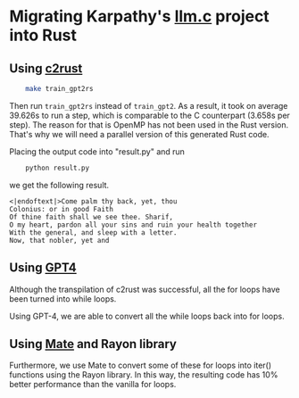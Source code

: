 # Migrating Karpathy's [llm.c](https://github.com/karpathy/llm.c) project into Rust

## Using [c2rust](https://github.com/immunant)

```bash
	make train_gpt2rs
```

Then run `train_gpt2rs` instead of `train_gpt2`. As a result, it took on average 39.626s to 
run a step, which is comparable to the C counterpart (3.658s per step).  The reason for that is
OpenMP has not been used in the Rust version. That's why we will need a parallel version of this
generated Rust code.

Placing the output code into "result.py" and run

```bash
    python result.py
```
we get the following result.

```
<|endoftext|>Come palm thy back, yet, thou
Colonius: or in good Faith
Of thine faith shall we see thee. Sharif,
O my heart, pardon all your sins and ruin your health together
With the general, and sleep with a letter.
Now, that nobler, yet and
```
## Using [GPT4](https://chat.openai.com)

Although the transpilation of c2rust was successful, all the for loops have been turned into while loops.

Using GPT-4, we are able to convert all the while loops back into for loops.

## Using [Mate](https://github.com/trusted-programming/mate) and Rayon library

Furthermore, we use Mate to convert some of these for loops into iter() functions using the Rayon library.
In this way, the resulting code has 10% better performance than the vanilla for loops.


